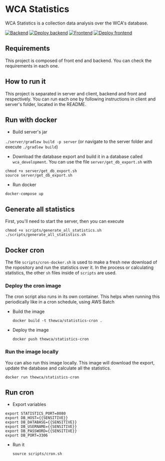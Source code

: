 # WCA Statistics

WCA Statistics is a collection data analysis over the WCA's database.

[![Backend](https://github.com/thewca/statistics/actions/workflows/backtest.yaml/badge.svg)](https://github.com/thewca/statistics/actions/workflows/backtest.yaml)
[![Deploy backend](https://github.com/thewca/statistics/actions/workflows/backdeploy.yaml/badge.svg)](https://github.com/thewca/statistics/actions/workflows/backdeploy.yaml)
[![Frontend](https://github.com/thewca/statistics/actions/workflows/fronttest.yaml/badge.svg)](https://github.com/thewca/statistics/actions/workflows/fronttest.yaml)
[![Deploy frontend](https://github.com/thewca/statistics/actions/workflows/frontdeploy.yaml/badge.svg)](https://github.com/thewca/statistics/actions/workflows/frontdeploy.yaml)

## Requirements

This project is composed of front end and backend. You can check the requirements in each one.

## How to run it

This project is separated in server and client, backend and front and respectively. You can run each one by following instructions in client and server's folder, located in the README.

## Run with docker

- Build server's jar

`./server/gradlew build -p server` (or navigate to the server folder and execute `./gradlew build`)

- Download the database export and build it in a database called `wca_development`. You can use the file `server/get_db_export.sh` with

```
chmod +x server/get_db_export.sh
source server/get_db_export.sh
```

- Run docker

`docker-compose up`

## Generate all statistics

First, you'll need to start the server, then you can execute

```
chmod +x scripts/generate_all_statistics.sh
./scripts/generate_all_statistics.sh
```

## Docker cron

The file `scripts/cron-docker.sh` is used to make a fresh new download of the ropository and run the statistics over it. In the process or calculating statistics, the other `sh` files inside of `scripts` are used.

### Deploy the cron image

The cron script also runs in its own container. This helps when running this periodically like in a cron schedule, using AWS Batch

- Build the image

  `docker build -t thewca/statistics-cron .`

- Deploy the image

  `docker push thewca/statistics-cron`

### Run the image locally

You can also run this image locally. This image will download the export, update the database and calculate all the statistics.

`docker run thewca/statistics-cron`

## Run cron

- Export variables

```
export STATISTICS_PORT=8080
export DB_HOST={{SENSITIVE}}
export DB_DATABASE={{SENSITIVE}}
export DB_USERNAME={{SENSITIVE}}
export DB_PASSWORD={{SENSITIVE}}
export DB_PORT=3306
```

- Run it

  `source scripts/cron.sh`
